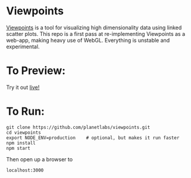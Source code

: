 # Viewpoints
[Viewpoints](http://iopscience.iop.org/article/10.1086/657902/pdf) is a tool for visualizing high dimensionality data using linked scatter plots. This repo is a first pass at re-implementing Viewpoints as a web-app, making heavy use of WebGL. Everything is unstable and experimental.

# To Preview:

Try it out [live!](https://planetlabs.github.io/viewpoints/)

# To Run:

```
git clone https://github.com/planetlabs/viewpoints.git
cd viewpoints
export NODE_ENV=production    # optional, but makes it run faster
npm install
npm start
```
Then open up a browser to
```
localhost:3000
```
